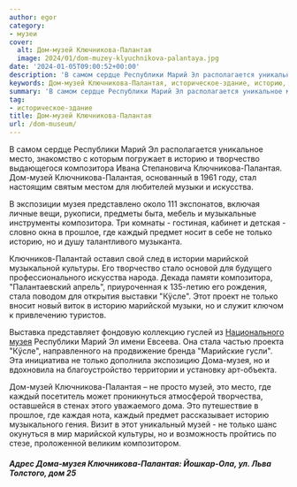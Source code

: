 ```yaml
---
author: egor
category:
- музеи
cover:
  alt: Дом-музей Ключникова-Палантая
  image: 2024/01/dom-muzey-klyuchnikova-palantaya.jpg
date: '2024-01-05T09:00:52+00:00'
description: 'В самом сердце Республики Марий Эл располагается уникальное место, знакомство с которым погружает в историю и творчество выдающегося композитора Ивана...'
keywords: Дом-музей Ключникова-Палантая, историческое-здание, историю, ключникова, палантая, музей, музея, только, композитора, дом, каждый, марийской, дома, республики, марий, место, творчество
summary: 'В самом сердце Республики Марий Эл располагается уникальное место, знакомство с которым погружает в историю и творчество выдающегося композитора Ивана...'
tag:
- историческое-здание
title: Дом-музей Ключникова-Палантая
url: /dom-museum/
---
```


В самом сердце Республики Марий Эл располагается уникальное место, знакомство с которым погружает в историю и творчество выдающегося композитора Ивана Степановича Ключникова-Палантая. Дом-музей Ключникова-Палантая, основанный в 1961 году, стал настоящим святым местом для любителей музыки и искусства.

В экспозиции музея представлено около 111 экспонатов, включая личные вещи, рукописи, предметы быта, мебель и музыкальные инструменты композитора. Три комнаты - гостиная, кабинет и детская - словно окна в прошлое, где каждый предмет носит в себе не только историю, но и душу талантливого музыканта.

Ключников-Палантай оставил свой след в истории марийской музыкальной культуры. Его творчество стало основой для будущего профессионального искусства народа. Декада памяти композитора, "Палантаевский апрель", приуроченная к 135-летию его рождения, стала поводом для открытия выставки "Кÿсле". Этот проект не только вносит новый виток в историю марийской музыки, но и служит ключом к привлечению туристов.

Выставка представляет фондовую коллекцию гуслей из [Национального музея](/muzej-evseeva/) Республики Марий Эл имени Евсеева. Она стала частью проекта "Кÿсле", направленного на продвижение бренда "Марийские гусли". Эта инициатива не только дополнила экспозицию Дома\-музея, но и вдохновила на благоустройство территории и установку арт\-объекта.

Дом\-музей Ключникова\-Палантая – не просто музей, это место, где каждый посетитель может проникнуться атмосферой творчества, оставшейся в стенах этого уважаемого дома. Это путешествие в прошлое, где каждая нота, каждый предмет рассказывает историю музыкального гения. Визит в этот уникальный музей \- не только шанс окунуться в мир марийской культуры, но и возможность пройтись по стезе, проложенной великим композитором.

#### _Адрес Дома-музея Ключникова-Палантая: Йошкар-Ола, ул. Льва  Толстого, дом 25_